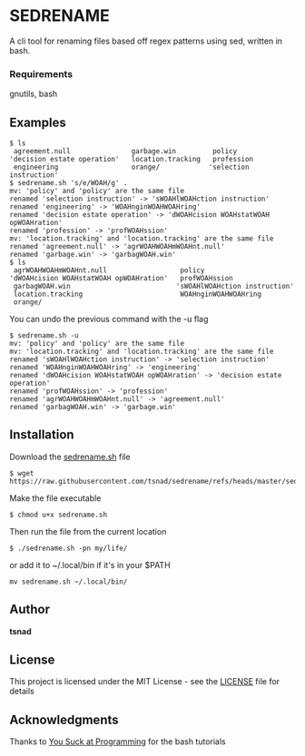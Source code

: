 
# SEDRENAME

A cli tool for renaming files based off regex patterns using sed, written in bash.

### Requirements

gnutils, bash

## Examples

```
$ ls
 agreement.null               garbage.win         policy
'decision estate operation'   location.tracking   profession
 engineering                  orange/            'selection instruction'
$ sedrename.sh 's/e/WOAH/g' .
mv: 'policy' and 'policy' are the same file
renamed 'selection instruction' -> 'sWOAHlWOAHction instruction'
renamed 'engineering' -> 'WOAHnginWOAHWOAHring'
renamed 'decision estate operation' -> 'dWOAHcision WOAHstatWOAH opWOAHration'
renamed 'profession' -> 'profWOAHssion'
mv: 'location.tracking' and 'location.tracking' are the same file
renamed 'agreement.null' -> 'agrWOAHWOAHmWOAHnt.null'
renamed 'garbage.win' -> 'garbagWOAH.win'
$ ls
 agrWOAHWOAHmWOAHnt.null                  policy
'dWOAHcision WOAHstatWOAH opWOAHration'   profWOAHssion
 garbagWOAH.win                          'sWOAHlWOAHction instruction'
 location.tracking                        WOAHnginWOAHWOAHring
 orange/
```

You can undo the previous command with the -u flag

```
$ sedrename.sh -u 
mv: 'policy' and 'policy' are the same file
mv: 'location.tracking' and 'location.tracking' are the same file
renamed 'sWOAHlWOAHction instruction' -> 'selection instruction'
renamed 'WOAHnginWOAHWOAHring' -> 'engineering'
renamed 'dWOAHcision WOAHstatWOAH opWOAHration' -> 'decision estate operation'
renamed 'profWOAHssion' -> 'profession'
renamed 'agrWOAHWOAHmWOAHnt.null' -> 'agreement.null'
renamed 'garbagWOAH.win' -> 'garbage.win'
```

## Installation

Download the [sedrename.sh](sedrename.sh) file

```
$ wget https://raw.githubusercontent.com/tsnad/sedrename/refs/heads/master/sedrename.sh
```

Make the file executable

```
$ chmod u+x sedrename.sh
```

Then run the file from the current location

```
$ ./sedrename.sh -pn my/life/
```

or add it to ~/.local/bin if it's in your $PATH

```
mv sedrename.sh ~/.local/bin/

```

## Author

**tsnad**

## License

This project is licensed under the MIT License - see the [LICENSE](LICENSE) file for details

## Acknowledgments

Thanks to [You Suck at Programming](https://www.youtube.com/@yousuckatprogramming) for the bash tutorials

